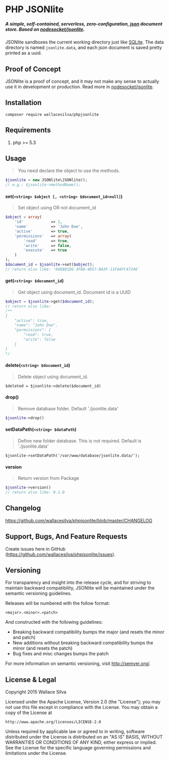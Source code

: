 # PHP JSONlite

##### A simple, self-contained, serverless, zero-configuration, [json](http://www.json.org/) document store. Based on [nodesocket/jsonlite](https://github.com/nodesocket/jsonlite).

JSONlite sandboxes the current working directory just like [SQLite](https://www.sqlite.org/). The data directory is named `jsonlite.data`, and each json document is saved pretty printed as a uuid.

## Proof of Concept

JSONlite is a proof of concept, and it may not make any sense to actually use it in development or production. Read more in [nodesocket/jsonlite](https://github.com/nodesocket/jsonlite).

## Installation

```
composer require wallacesilva/phpjsonlite
```

## Requirements

1. php >= 5.3

## Usage

> You need declare the object to use the methods.

```php
$jsonlite = new JSONlite\JSONlite();
// e.g.: $jsonlite->methodName();
```

#### set(```<string> $object [, <string> $document_id=null]```)

> Set object using OR not document_id

````php
$object = array(
    'id'            => 1, 
    'name'          => 'John Doe', 
    'active'        => true, 
    'permissions'   => array(
        'read'      => true,
        'write'     => false,
        'execute'   => true
    )
);
$document_id = $jsonlite->set($object);
// return also like: '666B81D6-3F8A-4D57-BA3F-11FA8FC47246'
````

#### get(```<string> $document_id```)

> Get object using document_id. Document id is a UUID 

````php
$object = $jsonlite->get($document_id);
// return also like:
/**
{
    "active": true,
    "name": "John Doe",
    "permissions": {
        "read": true,
        "write": false
    }
}
*/
````

#### delete(```<string> $document_id```)

> Delete object using document_id.

````
$deleted = $jsonlite->delete($document_id)
````

#### drop()

> Remove database folder. Default './jsonlite.data'

````php
$jsonlite->drop()
````

#### setDataPath(```<string> $dataPath```)

> Define new folder database. This is not required. Default is './jsonlite.data'

````
$jsonlite->setDataPath('/var/www/database/jsonlite.data/');
````

#### version

> Return version from Package

````php
$jsonlite->version()
// return also like: 0.1.0
````

## Changelog

https://github.com/wallacesilva/phpjsonlite/blob/master/CHANGELOG

## Support, Bugs, And Feature Requests

Create issues here in GitHub (https://github.com/wallacesilva/phpjsonlite/issues).

## Versioning

For transparency and insight into the release cycle, and for striving to maintain backward compatibility, JSONlite will be maintained under the semantic versioning guidelines.

Releases will be numbered with the follow format:

`<major>.<minor>.<patch>`

And constructed with the following guidelines:

+ Breaking backward compatibility bumps the major (and resets the minor and patch)
+ New additions without breaking backward compatibility bumps the minor (and resets the patch)
+ Bug fixes and misc changes bumps the patch

For more information on semantic versioning, visit http://semver.org/.

## License & Legal

Copyright 2015 Wallace Silva

Licensed under the Apache License, Version 2.0 (the "License");
you may not use this file except in compliance with the License.
You may obtain a copy of the License at

    http://www.apache.org/licenses/LICENSE-2.0

Unless required by applicable law or agreed to in writing, software
distributed under the License is distributed on an "AS IS" BASIS,
WITHOUT WARRANTIES OR CONDITIONS OF ANY KIND, either express or implied.
See the License for the specific language governing permissions and
limitations under the License.
